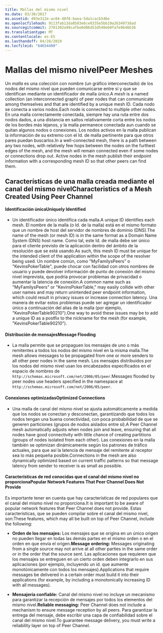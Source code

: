 ```yaml
---
title: Mallas del mismo nivel
ms.date: 03/30/2017
ms.assetid: d93e312e-ac04-40f8-baea-5da1cacb546e
ms.openlocfilehash: 9113fab13da8503e6ce0335e5bb19a2634973dad
ms.sourcegitcommit: 2701302a99cafbe0d86d53d540eb0fa7e9b46b36
ms.translationtype: MT
ms.contentlocale: es-ES
ms.lasthandoff: 04/28/2019
ms.locfileid: "64654490"
---
```

# <a name="peer-meshes"></a><span data-ttu-id="14817-102">Mallas del mismo nivel</span><span class="sxs-lookup"><span data-stu-id="14817-102">Peer Meshes</span></span>
<span data-ttu-id="14817-103">Un *malla* es una colección con nombre (un gráfico interconectado) de los nodos del mismo nivel que pueden comunicarse entre sí y que se identifican mediante un identificador de malla único.</span><span class="sxs-lookup"><span data-stu-id="14817-103">A *mesh* is a named collection (an interconnected graph) of peer nodes that can communicate among themselves and that are identified by a unique mesh ID.</span></span> <span data-ttu-id="14817-104">Cada nodo se conecta a varios nodos.</span><span class="sxs-lookup"><span data-stu-id="14817-104">Each node is connected to multiple other nodes.</span></span> <span data-ttu-id="14817-105">En una malla correctamente conectada, siempre hay una ruta entre dos nodos dados, a una distancia en saltos relativamente corta entre los nodos de los bordes más lejanos, y la malla permanece conectada aun cuando se quitan algunos nodos o conexiones. Los nodos activos en la malla publican la información de su extremo con el Id. de malla pertinente para que otros pares puedan buscarlos.</span><span class="sxs-lookup"><span data-stu-id="14817-105">In a well-connected mesh, there is a path between any two nodes, with relatively few hops between the nodes on the furthest edges of the mesh, and the mesh will remain connected even if some nodes or connections drop out. Active nodes in the mesh publish their endpoint information with a corresponding mesh ID so that other peers can find them.</span></span>  
  
## <a name="characteristics-of-a-mesh-created-using-peer-channel"></a><span data-ttu-id="14817-106">Características de una malla creada mediante el canal del mismo nivel</span><span class="sxs-lookup"><span data-stu-id="14817-106">Characteristics of a Mesh Created Using Peer Channel</span></span>  
  
#### <a name="uniquely-identified"></a><span data-ttu-id="14817-107">Identificación única</span><span class="sxs-lookup"><span data-stu-id="14817-107">Uniquely Identified</span></span>  
  
- <span data-ttu-id="14817-108">Un identificador único identifica cada malla.</span><span class="sxs-lookup"><span data-stu-id="14817-108">A unique ID identifies each mesh.</span></span> <span data-ttu-id="14817-109">El nombre de la malla (o Id. de la malla) está en el mismo formato que un nombre de host del servidor de nombres de dominio (DNS).</span><span class="sxs-lookup"><span data-stu-id="14817-109">The name of the mesh (or mesh ID) is in the same format as a Domain Name System (DNS) host name.</span></span> <span data-ttu-id="14817-110">Como tal, este Id. de malla debe ser único para el cliente previsto de la aplicación dentro del ámbito de la resolución que se está usando.</span><span class="sxs-lookup"><span data-stu-id="14817-110">As such, this mesh ID must be unique for the intended client of the application within the scope of the resolver being used.</span></span> <span data-ttu-id="14817-111">Un nombre común, como "MyFamilysPeers" o "KevinsPokerTable", puede chocar con facilidad con otros nombres de usuario y puede devolver información de punto de conexión del mismo nivel imprevista, que podría provocar problemas de privacidad o aumentar la latencia de conexión.</span><span class="sxs-lookup"><span data-stu-id="14817-111">A common name such as "MyFamilysPeers" or "KevinsPokerTable," may easily collide with other user names and may return unintended peer endpoint information, which could result in privacy issues or increase connection latency.</span></span> <span data-ttu-id="14817-112">Una manera de evitar estos problemas puede ser agregar un identificador único a continuación del alias de la malla (por ejemplo, "KevinsPokerTable90210").</span><span class="sxs-lookup"><span data-stu-id="14817-112">One way to avoid these issues may be to add a unique ID as a postfix to the nickname for the mesh (for example, "KevinsPokerTable90210").</span></span>  
  
#### <a name="message-flooding"></a><span data-ttu-id="14817-113">Distribución de mensajes</span><span class="sxs-lookup"><span data-stu-id="14817-113">Message Flooding</span></span>  
  
- <span data-ttu-id="14817-114">La malla permite que se propaguen los mensajes de uno o más remitentes a todos los nodos del mismo nivel en la misma malla.</span><span class="sxs-lookup"><span data-stu-id="14817-114">The mesh allows messages to be propagated from one or more senders to all other peer nodes in the same mesh.</span></span> <span data-ttu-id="14817-115">Los mensajes distribuidos por los nodos del mismo nivel usan los encabezados especificados en el espacio de nombres de `http://schemas.microsoft.com/net/2006/05/peer`.</span><span class="sxs-lookup"><span data-stu-id="14817-115">Messages flooded by peer nodes use headers specified in the namespace at `http://schemas.microsoft.com/net/2006/05/peer`.</span></span>  
  
#### <a name="optimized-connections"></a><span data-ttu-id="14817-116">Conexiones optimizadas</span><span class="sxs-lookup"><span data-stu-id="14817-116">Optimized Connections</span></span>  
  
- <span data-ttu-id="14817-117">Una malla de canal del mismo nivel se ajusta automáticamente a medida que los nodos se conectan y desconectan, garantizando que todos los nodos tengan una buena conectividad, con poca probabilidad de que se generen particiones (grupos de nodos aislados entre sí).</span><span class="sxs-lookup"><span data-stu-id="14817-117">A Peer Channel mesh automatically adjusts when nodes join and leave, ensuring that all nodes have good connectivity with little chance of creating partitions (groups of nodes isolated from each other).</span></span> <span data-ttu-id="14817-118">Las conexiones en la malla también se optimizan dinámicamente según los patrones de tráfico actuales, para que así la latencia de mensaje del remitente al receptor sea lo más pequeña posible.</span><span class="sxs-lookup"><span data-stu-id="14817-118">Connections in the mesh are also dynamically optimized based on current traffic patterns so that message latency from sender to receiver is as small as possible.</span></span>  
  
#### <a name="popular-network-features-that-peer-channel-does-not-provide"></a><span data-ttu-id="14817-119">Características de red conocidas que el canal del mismo nivel no proporciona</span><span class="sxs-lookup"><span data-stu-id="14817-119">Popular Network Features That Peer Channel Does Not Provide</span></span>  
 <span data-ttu-id="14817-120">Es importante tener en cuenta que hay características de red populares que el canal del mismo nivel no proporciona.</span><span class="sxs-lookup"><span data-stu-id="14817-120">It is important to be aware of popular network features that Peer Channel does not provide.</span></span> <span data-ttu-id="14817-121">Estas características, que se pueden compilar sobre el canal del mismo nivel, son:</span><span class="sxs-lookup"><span data-stu-id="14817-121">These features, which may all be built on top of Peer Channel, include the following:</span></span>  
  
- <span data-ttu-id="14817-122">**Orden de los mensajes:** Los mensajes que se origina en un único origen no pueden llegar en todas las demás partes en el mismo orden o en el orden en que envía el origen.</span><span class="sxs-lookup"><span data-stu-id="14817-122">**Message ordering:** Messages originating from a single source may not arrive at all other parties in the same order or in the order that the source sent.</span></span> <span data-ttu-id="14817-123">Las aplicaciones que requieren que los mensajes se entreguen en un cierto orden deben integrarlo en sus aplicaciones (por ejemplo, incluyendo un id. que aumente monotónicamente con todos los mensajes).</span><span class="sxs-lookup"><span data-stu-id="14817-123">Applications that require messages be delivered in a certain order must build it into their applications (for example, by including a monotonically increasing ID with all messages).</span></span>  
  
- <span data-ttu-id="14817-124">**Mensajería confiable:** Canal del mismo nivel no incluye un mecanismo para garantizar la recepción de mensajes por todos los elementos del mismo nivel.</span><span class="sxs-lookup"><span data-stu-id="14817-124">**Reliable messaging:** Peer Channel does not include a mechanism to ensure message reception by all peers.</span></span> <span data-ttu-id="14817-125">Para garantizar la entrega del mensaje, debe escribir una capa de confiabilidad sobre el canal del mismo nivel.</span><span class="sxs-lookup"><span data-stu-id="14817-125">To guarantee message delivery, you must write a reliability layer on top of Peer Channel.</span></span>

